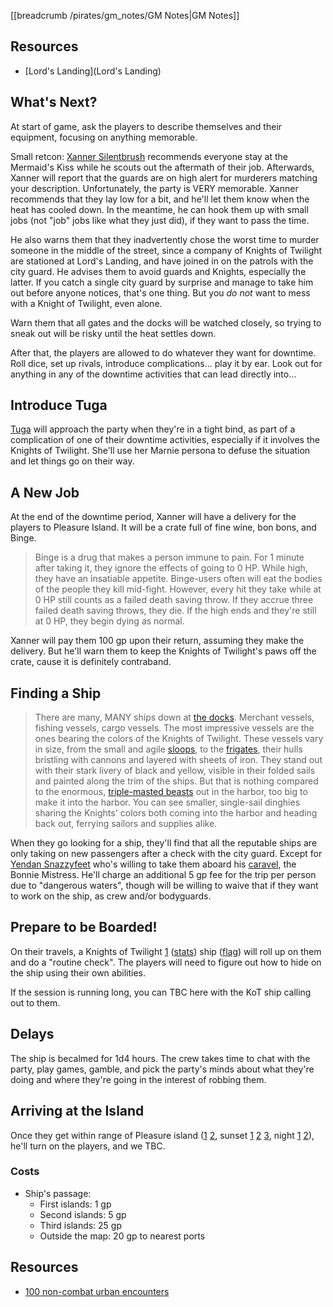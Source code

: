 [[breadcrumb /pirates/gm_notes/GM Notes|GM Notes]]

<script type="module">
    import {init_links} from "/static/js/common/visual_aid_backend.js";
    init_links();
</script>

## Resources

* [Lord's Landing](Lord's Landing)

## What's Next?

At start of game, ask the players to describe themselves and their equipment, focusing on anything memorable.

Small retcon: [Xanner Silentbrush](^pirates/xanner_silentbrush.png) recommends everyone stay at the Mermaid's Kiss while he scouts out the aftermath of their job. Afterwards, Xanner will report that the guards are on high alert for murderers matching your description. Unfortunately, the party is VERY memorable. Xanner recommends that they lay low for a bit, and he'll let them know when the heat has cooled down. In the meantime, he can hook them up with small jobs (not "job" jobs like what they just did), if they want to pass the time.

He also warns them that they inadvertently chose the worst time to murder someone in the middle of the street, since a company of Knights of Twilight are stationed at Lord's Landing, and have joined in on the patrols with the city guard. He advises them to avoid guards and Knights, especially the latter. If you catch a single city guard by surprise and manage to take him out before anyone notices, that's one thing. But you *do not* want to mess with a Knight of Twilight, even alone.

Warn them that all gates and the docks will be watched closely, so trying to sneak out will be risky until the heat settles down.

After that, the players are allowed to do whatever they want for downtime. Roll dice, set up rivals, introduce complications... play it by ear. Look out for anything in any of the downtime activities that can lead directly into...

## Introduce Tuga

[Tuga](^pirates/marnie.jpg) will approach the party when they're in a tight bind, as part of a complication of one of their downtime activities, especially if it involves the Knights of Twilight. She'll use her Marnie persona to defuse the situation and let things go on their way.

## A New Job

At the end of the downtime period, Xanner will have a delivery for the players to Pleasure Island. It will be a crate full of fine wine, bon bons, and Binge. 

> Binge is a drug that makes a person immune to pain. For 1 minute after taking it, they ignore the effects of going to 0 HP. While high, they have an insatiable appetite. Binge-users often will eat the bodies of the people they kill mid-fight. However, every hit they take while at 0 HP still counts as a failed death saving throw. If they accrue three failed death saving throws, they die. If the high ends and they're still at 0 HP, they begin dying as normal.

Xanner will pay them 100 gp upon their return, assuming they make the delivery. But he'll warn them to keep the Knights of Twilight's paws off the crate, cause it is definitely contraband.

## Finding a Ship

> There are many, MANY ships down at [the docks](^pirates/lords_landing_docks.png). Merchant vessels, fishing vessels, cargo vessels. The most impressive vessels are the ones bearing the colors of the Knights of Twilight. These vessels vary in size, from the small and agile [sloops](^pirates/sloop.jpg), to the [frigates](^pirates/light_frigate.jpg), their hulls bristling with cannons and layered with sheets of iron. They stand out with their stark livery of black and yellow, visible in their folded sails and painted along the trim of the ships. But that is nothing compared to the enormous, [triple-masted beasts](^pirates/heavy_frigate_2.jpg) out in the harbor, too big to make it into the harbor. You can see smaller, single-sail dinghies sharing the Knights' colors both coming into the harbor and heading back out, ferrying sailors and supplies alike.

When they go looking for a ship, they'll find that all the reputable ships are only taking on new passengers after a check with the city guard. Except for [Yendan Snazzyfeet](^pirates/yendan_snazzyfeet.jpg) who's willing to take them aboard his [caravel](^pirates/caravel.jpg), the Bonnie Mistress. He'll charge an additional 5 gp fee for the trip per person due to "dangerous waters", though will be willing to waive that if they want to work on the ship, as crew and/or bodyguards.

## Prepare to be Boarded!

On their travels, a Knights of Twilight [1](^pirates/knight_of_twilight.png) ([stats](https://5e.tools/bestiary.html#veteran_mm)) ship ([flag](^pirates/knights_of_twilight_crest.png)) will roll up on them and do a "routine check". The players will need to figure out how to hide on the ship using their own abilities.

If the session is running long, you can TBC here with the KoT ship calling out to them.

## Delays

The ship is becalmed for 1d4 hours. The crew takes time to chat with the party, play games, gamble, and pick the party's minds about what they're doing and where they're going in the interest of robbing them.

## Arriving at the Island

Once they get within range of Pleasure island ([1](^pirates/pleasure_island_day_1.jpg) [2](^pirates/pleasure_island_day_2.jpg), sunset [1](^pirates/pleasure_island_sunset_1.jpg) [2](^pirates/pleasure_island_sunset_2.jpg) [3](^pirates/pleasure_island_sunset_3.jpg), night [1](^pirates/pleasure_island_night_1.jpg) [2](^pirates/pleasure_island_night_2.jpg)), he'll turn on the players, and we TBC.

### Costs

* Ship's passage:
    * First islands: 1 gp
    * Second islands: 5 gp
    * Third islands: 25 gp
    * Outside the map: 20 gp to nearest ports

## Resources

* [100 non-combat urban encounters](https://www.dndspeak.com/2021/07/100-non-combat-urban-encounters/)

